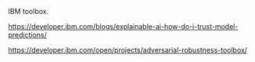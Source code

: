 
IBM toolbox. 

https://developer.ibm.com/blogs/explainable-ai-how-do-i-trust-model-predictions/

https://developer.ibm.com/open/projects/adversarial-robustness-toolbox/

